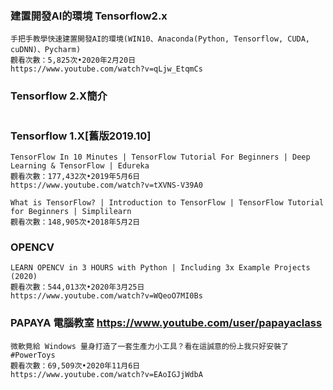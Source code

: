 #
```


```
### 建置開發AI的環境 Tensorflow2.x
```
手把手教學快速建置開發AI的環境(WIN10、Anaconda(Python, Tensorflow, CUDA, cuDNN)、Pycharm)
觀看次數：5,825次•2020年2月20日
https://www.youtube.com/watch?v=qLjw_EtqmCs
```
### Tensorflow 2.X簡介
```

```
### Tensorflow 1.X[舊版2019.10]
```
TensorFlow In 10 Minutes | TensorFlow Tutorial For Beginners | Deep Learning & TensorFlow | Edureka
觀看次數：177,432次•2019年5月6日
https://www.youtube.com/watch?v=tXVNS-V39A0
```
```
What is TensorFlow? | Introduction to TensorFlow | TensorFlow Tutorial for Beginners | Simplilearn
觀看次數：148,905次•2018年5月2日
```

### OPENCV 
```
LEARN OPENCV in 3 HOURS with Python | Including 3x Example Projects (2020)
觀看次數：544,013次•2020年3月25日
https://www.youtube.com/watch?v=WQeoO7MI0Bs
```
### PAPAYA 電腦教室 https://www.youtube.com/user/papayaclass
```
微軟竟給 Windows 量身打造了一套生產力小工具？看在這誠意的份上我只好安裝了 #PowerToys
觀看次數：69,509次•2020年11月6日
https://www.youtube.com/watch?v=EAoIGJjWdbA
```
